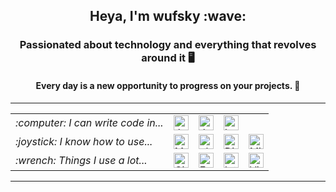 <h2 align="center">Heya, I'm wufsky :wave:</h2>
<h3 align="center">Passionated about technology and everything that revolves around it 🖥️</h3>
<h4 align="center">Every day is a new opportunity to progress on your projects. 🌃</h4>

<hr />

<table>
    <tr>
        <td><em>:computer: I can write code in...</em></td>
        <td>
            <a title="Java" href="https://github.com/wufsky?tab=repositories&language=java">
                <img alt="Java" height="24px" src="https://raw.githubusercontent.com/wufsky/wufsky/master/icons/java.svg" />
            </a>
        </td>
        <td>
            <a title="JavaScript" href="https://github.com/wufsky?tab=repositories&language=javascript">
                <img alt="Java Script" height="24px" src="https://raw.githubusercontent.com/wufsky/wufsky/master/icons/javascript.svg" />
            </a>
        </td>
        <td>
            <a title="Lua" href="https://github.com/wufsky?tab=repositories&language=lua">
                <img alt="Lua" height="24px" src="https://raw.githubusercontent.com/wufsky/wufsky/master/icons/lua.svg" />
            </a>
        </td>
    </tr>
    <tr>
        <td><em>:joystick: I know how to use...</em></td>
        <td>
            <a title="MySQL" href="https://www.mysql.com/">
                <img alt="MySQL" height="24px" src="https://raw.githubusercontent.com/wufsky/wufsky/master/icons/mysql.svg" />
            </a>
        </td>
        <td>
            <a title="phpMyAdmin" href="https://www.phpmyadmin.net/">
                <img alt="phpMyAdmin" height="24px" src="https://raw.githubusercontent.com/wufsky/wufsky/master/icons/php.svg" />
            </a>
        </td>
        <td>
            <a title="Discord" href="https://discord.com/">
                <img alt="Discord" height="24px" src="https://raw.githubusercontent.com/wufsky/wufsky/master/icons/discord.svg" />
            </a>
        </td>
        <td>
            <a title="Minecraft Servers" href="https://www.minecraft.net/en-us/">
                <img alt="Minecraft Servers" height="24px" src="https://raw.githubusercontent.com/wufsky/wufsky/master/icons/minecraft.svg" />
            </a>
        </td>
    </tr>
    <tr>
        <td><em>:wrench: Things I use a lot...</em></td>
        <td>
            <a title="GitHub" href="https://github.com/">
                <img alt="GitHub" height="24px" src="https://raw.githubusercontent.com/wufsky/wufsky/master/icons/github.svg" />
            </a>
        </td>
        <td>
            <a title="Eclipse IDE" href="https://www.eclipse.org/">
                <img alt="Eclipse" height="24px" src="https://raw.githubusercontent.com/wufsky/wufsky/master/icons/eclipse.svg" />
            </a>
        </td>
        <td>
            <a title="IntelliJ IDEA" href="https://www.jetbrains.com/idea/">
                <img alt="IntelliJ IDEA" height="24px" src="https://raw.githubusercontent.com/wufsky/wufsky/master/icons/intellijidea.svg" />
            </a>
        </td>
        <td>
            <a title="Visual Studio" href="https://visualstudio.microsoft.com/">
                <img alt="Visual Studio" height="24px" src="https://raw.githubusercontent.com/wufsky/wufsky/master/icons/visualstudio.svg" />
            </a>
        </td>
    </tr>
</table>

<hr />
